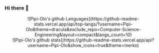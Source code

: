 ### Hi there 👋

<div align=center>
  ![Pipi-Olo's github Languages](https://github-readme-stats.vercel.app/api/top-langs/?username=Pipi-Olo&theme=dracula&exclude_repo=Computer-Science-Engineering&layout=compact&langs_count=10)
</div>

<div align=center>
  ![Pipi-Olo's github stats](https://github-readme-stats.vercel.app/api?username=Pipi-Olo&show_icons=true&theme=merko)
</div>
